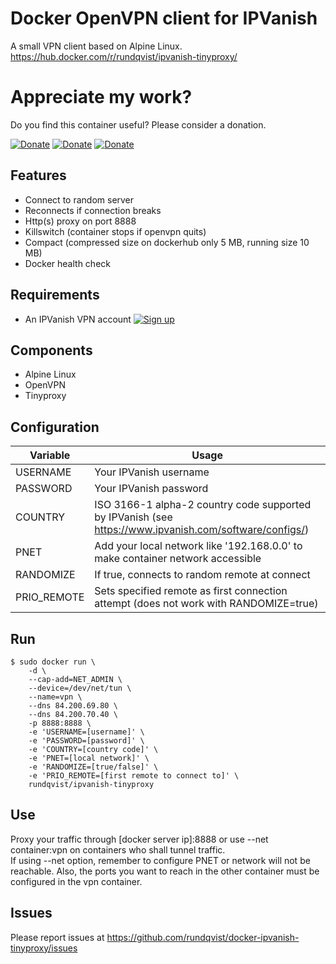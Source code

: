 # Docker OpenVPN client for IPVanish
A small VPN client based on Alpine Linux.  
https://hub.docker.com/r/rundqvist/ipvanish-tinyproxy/

# Appreciate my work?
Do you find this container useful? Please consider a donation.

[![Donate](https://img.shields.io/badge/Donate-Flattr-brightgreen)](https://flattr.com/@rundqvist)
[![Donate](https://img.shields.io/badge/Donate-Buy%20me%20a%20coffee-orange)](https://www.buymeacoffee.com/rundqvist)
[![Donate](https://img.shields.io/badge/Donate-PayPal-blue)](https://www.paypal.com/cgi-bin/webscr?cmd=_s-xclick&hosted_button_id=SZ7J9JL9P5DGE&source=url)

## Features
* Connect to random server
* Reconnects if connection breaks
* Http(s) proxy on port 8888 
* Killswitch (container stops if openvpn quits)
* Compact (compressed size on dockerhub only 5 MB, running size 10 MB)
* Docker health check

## Requirements
* An IPVanish VPN account [![Sign up](https://img.shields.io/badge/Sign_up-IPVanish_VPN-6fbc44)](https://www.ipvanish.com/?a_bid=48f95966&a_aid=5f3eb2f0be07f)

## Components
* Alpine Linux
* OpenVPN
* Tinyproxy

## Configuration
| Variable | Usage |
|----------|-------|
| USERNAME | Your IPVanish username |
| PASSWORD | Your IPVanish password |
| COUNTRY | ISO 3166-1 alpha-2 country code supported by IPVanish (see https://www.ipvanish.com/software/configs/) |
| PNET | Add your local network like '192.168.0.0' to make container network accessible |
| RANDOMIZE | If true, connects to random remote at connect |
| PRIO_REMOTE | Sets specified remote as first connection attempt (does not work with RANDOMIZE=true) |

## Run
```
$ sudo docker run \
    -d \
    --cap-add=NET_ADMIN \
    --device=/dev/net/tun \
    --name=vpn \
    --dns 84.200.69.80 \
    --dns 84.200.70.40 \
    -p 8888:8888 \
    -e 'USERNAME=[username]' \
    -e 'PASSWORD=[password]' \
    -e 'COUNTRY=[country code]' \
    -e 'PNET=[local network]' \
    -e 'RANDOMIZE=[true/false]' \
    -e 'PRIO_REMOTE=[first remote to connect to]' \
    rundqvist/ipvanish-tinyproxy
```

## Use
Proxy your traffic through [docker server ip]:8888 or use --net container:vpn on containers who shall tunnel traffic.  
If using --net option, remember to configure PNET or network will not be reachable. Also, the ports you want to reach in the other container must be configured in the vpn container.

## Issues
Please report issues at https://github.com/rundqvist/docker-ipvanish-tinyproxy/issues